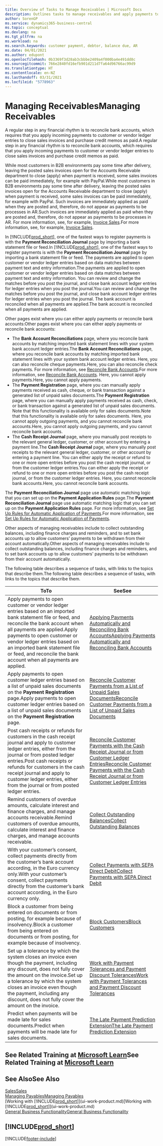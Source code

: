 ```yaml
---
title: Overview of Tasks to Manage Receivables | Microsoft Docs
description: Outlines tasks to manage receivables and apply payments to customer or vendor ledger entries.
author: SorenGP
ms.service: dynamics365-business-central
ms.topic: conceptual
ms.devlang: na
ms.tgt_pltfrm: na
ms.workload: na
ms.search.keywords: customer payment, debtor, balance due, AR
ms.date: 04/01/2021
ms.author: edupont
ms.openlocfilehash: 0b3369f3d28ab3cbbbe2409a4f000ba4e491dd8c
ms.sourcegitcommit: 766e2840fd16efb901d211d7fa64d96766ac99d9
ms.translationtype: HT
ms.contentlocale: en-NZ
ms.lasthandoff: 03/31/2021
ms.locfileid: "5778963"
---
```

# <a name="managing-receivables"></a><span data-ttu-id="09a04-103">Managing Receivables</span><span class="sxs-lookup"><span data-stu-id="09a04-103">Managing Receivables</span></span>

<span data-ttu-id="09a04-104">A regular step in any financial rhythm is to reconcile bank accounts, which requires that you apply incoming payments to customer or vendor ledger entries to close sales invoices and purchase credit memos as paid.</span><span class="sxs-lookup"><span data-stu-id="09a04-104">A regular step in any financial rhythm is to reconcile bank accounts, which requires that you apply incoming payments to customer or vendor ledger entries to close sales invoices and purchase credit memos as paid.</span></span>

<span data-ttu-id="09a04-105">While most customers in B2B environments pay some time after delivery, leaving the posted sales invoices open for the Accounts Receivable department to close (apply) when payment is received, some sales invoices can be paid immediately, for example with PayPal.</span><span class="sxs-lookup"><span data-stu-id="09a04-105">While most customers in B2B environments pay some time after delivery, leaving the posted sales invoices open for the Accounts Receivable department to close (apply) when payment is received, some sales invoices can be paid immediately, for example with PayPal.</span></span> <span data-ttu-id="09a04-106">Such invoices are immediately applied as paid when they are posted and, therefore, do not appear as payments to be processes in AR.</span><span class="sxs-lookup"><span data-stu-id="09a04-106">Such invoices are immediately applied as paid when they are posted and, therefore, do not appear as payments to be processes in AR.</span></span> <span data-ttu-id="09a04-107">For more information, see, for example, [Invoice Sales](sales-how-invoice-sales.md).</span><span class="sxs-lookup"><span data-stu-id="09a04-107">For more information, see, for example, [Invoice Sales](sales-how-invoice-sales.md).</span></span>  

<span data-ttu-id="09a04-108">In [!INCLUDE[prod_short](includes/prod_short.md)], one of the fastest ways to register payments is with the **Payment Reconciliation Journal** page by importing a bank statement file or feed.</span><span class="sxs-lookup"><span data-stu-id="09a04-108">In [!INCLUDE[prod_short](includes/prod_short.md)], one of the fastest ways to register payments is with the **Payment Reconciliation Journal** page by importing a bank statement file or feed.</span></span> <span data-ttu-id="09a04-109">The payments are applied to open customer or vendor ledger entries based on data matches between payment text and entry information.</span><span class="sxs-lookup"><span data-stu-id="09a04-109">The payments are applied to open customer or vendor ledger entries based on data matches between payment text and entry information.</span></span> <span data-ttu-id="09a04-110">You can review and change the matches before you post the journal, and close bank account ledger entries for ledger entries when you post the journal.</span><span class="sxs-lookup"><span data-stu-id="09a04-110">You can review and change the matches before you post the journal, and close bank account ledger entries for ledger entries when you post the journal.</span></span> <span data-ttu-id="09a04-111">The bank account is reconciled when all payments are applied.</span><span class="sxs-lookup"><span data-stu-id="09a04-111">The bank account is reconciled when all payments are applied.</span></span>

<span data-ttu-id="09a04-112">Other pages exist where you can either apply payments or reconcile bank accounts:</span><span class="sxs-lookup"><span data-stu-id="09a04-112">Other pages exist where you can either apply payments or reconcile bank accounts:</span></span>

* <span data-ttu-id="09a04-113">The **Bank Account Reconciliations** page, where you reconcile bank accounts by matching imported bank statement lines with your system bank account ledger entries.</span><span class="sxs-lookup"><span data-stu-id="09a04-113">The **Bank Account Reconciliations** page, where you reconcile bank accounts by matching imported bank statement lines with your system bank account ledger entries.</span></span> <span data-ttu-id="09a04-114">Here, you can also reconcile cheque payments.</span><span class="sxs-lookup"><span data-stu-id="09a04-114">Here, you can also reconcile check payments.</span></span> <span data-ttu-id="09a04-115">For more information, see [Reconcile Bank Accounts](bank-how-reconcile-bank-accounts-separately.md).</span><span class="sxs-lookup"><span data-stu-id="09a04-115">For more information, see [Reconcile Bank Accounts](bank-how-reconcile-bank-accounts-separately.md).</span></span> <span data-ttu-id="09a04-116">Here, you cannot apply payments.</span><span class="sxs-lookup"><span data-stu-id="09a04-116">Here, you cannot apply payments.</span></span>
* <span data-ttu-id="09a04-117">The **Payment Registration** page, where you can manually apply payments received as cash, cheque, or bank transaction against a generated list of unpaid sales documents.</span><span class="sxs-lookup"><span data-stu-id="09a04-117">The **Payment Registration** page, where you can manually apply payments received as cash, check, or bank transaction against a generated list of unpaid sales documents.</span></span> <span data-ttu-id="09a04-118">Note that this functionality is available only for sales documents.</span><span class="sxs-lookup"><span data-stu-id="09a04-118">Note that this functionality is available only for sales documents.</span></span> <span data-ttu-id="09a04-119">Here, you cannot apply outgoing payments, and you cannot reconcile bank accounts.</span><span class="sxs-lookup"><span data-stu-id="09a04-119">Here, you cannot apply outgoing payments, and you cannot reconcile bank accounts.</span></span>
* <span data-ttu-id="09a04-120">The **Cash Receipt Journal** page, where you manually post receipts to the relevant general ledger, customer, or other account by entering a payment line.</span><span class="sxs-lookup"><span data-stu-id="09a04-120">The **Cash Receipt Journal** page, where you manually post receipts to the relevant general ledger, customer, or other account by entering a payment line.</span></span> <span data-ttu-id="09a04-121">You can either apply the receipt or refund to one or more open entries before you post the cash receipt journal, or from the customer ledger entries.</span><span class="sxs-lookup"><span data-stu-id="09a04-121">You can either apply the receipt or refund to one or more open entries before you post the cash receipt journal, or from the customer ledger entries.</span></span> <span data-ttu-id="09a04-122">Here, you cannot reconcile bank accounts.</span><span class="sxs-lookup"><span data-stu-id="09a04-122">Here, you cannot reconcile bank accounts.</span></span>

<span data-ttu-id="09a04-123">The **Payment Reconciliation Journal** page use automatic matching logic that you can set up on the **Payment Application Rules** page.</span><span class="sxs-lookup"><span data-stu-id="09a04-123">The **Payment Reconciliation Journal** page use automatic matching logic that you can set up on the **Payment Application Rules** page.</span></span> <span data-ttu-id="09a04-124">For more information, see [Set Up Rules for Automatic Application of Payments](receivables-how-set-up-payment-application-rules.md).</span><span class="sxs-lookup"><span data-stu-id="09a04-124">For more information, see [Set Up Rules for Automatic Application of Payments](receivables-how-set-up-payment-application-rules.md).</span></span>  

<span data-ttu-id="09a04-125">Other aspects of managing receivables include to collect outstanding balances, including finance charges and reminders, and to set bank accounts up to allow customers' payments to be withdrawn from their account automatically.</span><span class="sxs-lookup"><span data-stu-id="09a04-125">Other aspects of managing receivables include to collect outstanding balances, including finance charges and reminders, and to set bank accounts up to allow customers' payments to be withdrawn from their account automatically.</span></span>

<span data-ttu-id="09a04-126">The following table describes a sequence of tasks, with links to the topics that describe them.</span><span class="sxs-lookup"><span data-stu-id="09a04-126">The following table describes a sequence of tasks, with links to the topics that describe them.</span></span>  

| <span data-ttu-id="09a04-127">To</span><span class="sxs-lookup"><span data-stu-id="09a04-127">To</span></span> | <span data-ttu-id="09a04-128">See</span><span class="sxs-lookup"><span data-stu-id="09a04-128">See</span></span> |
| --- | --- |
| <span data-ttu-id="09a04-129">Apply payments to open customer or vendor ledger entries based on an imported bank statement file or feed, and reconcile the bank account when all payments are applied.</span><span class="sxs-lookup"><span data-stu-id="09a04-129">Apply payments to open customer or vendor ledger entries based on an imported bank statement file or feed, and reconcile the bank account when all payments are applied.</span></span> |[<span data-ttu-id="09a04-130">Applying Payments Automatically and Reconciling Bank Accounts</span><span class="sxs-lookup"><span data-stu-id="09a04-130">Applying Payments Automatically and Reconciling Bank Accounts</span></span>](receivables-apply-payments-auto-reconcile-bank-accounts.md) |
| <span data-ttu-id="09a04-131">Apply payments to open customer ledger entries based on a list of unpaid sales documents on the **Payment Registration** page.</span><span class="sxs-lookup"><span data-stu-id="09a04-131">Apply payments to open customer ledger entries based on a list of unpaid sales documents on the **Payment Registration** page.</span></span> |[<span data-ttu-id="09a04-132">Reconcile Customer Payments from a List of Unpaid Sales Documents</span><span class="sxs-lookup"><span data-stu-id="09a04-132">Reconcile Customer Payments from a List of Unpaid Sales Documents</span></span>](receivables-how-reconcile-customer-payments-list-unpaid-sales-documents.md) |
| <span data-ttu-id="09a04-133">Post cash receipts or refunds for customers in the cash receipt journal and apply to customer ledger entries, either from the journal or from posted ledger entries.</span><span class="sxs-lookup"><span data-stu-id="09a04-133">Post cash receipts or refunds for customers in the cash receipt journal and apply to customer ledger entries, either from the journal or from posted ledger entries.</span></span> |[<span data-ttu-id="09a04-134">Reconcile Customer Payments with the Cash Receipt Journal or from Customer Ledger Entries</span><span class="sxs-lookup"><span data-stu-id="09a04-134">Reconcile Customer Payments with the Cash Receipt Journal or from Customer Ledger Entries</span></span>](receivables-how-apply-sales-transactions-manually.md) |
| <span data-ttu-id="09a04-135">Remind customers of overdue amounts, calculate interest and finance charges, and manage accounts receivable.</span><span class="sxs-lookup"><span data-stu-id="09a04-135">Remind customers of overdue amounts, calculate interest and finance charges, and manage accounts receivable.</span></span> |[<span data-ttu-id="09a04-136">Collect Outstanding Balances</span><span class="sxs-lookup"><span data-stu-id="09a04-136">Collect Outstanding Balances</span></span>](receivables-collect-outstanding-balances.md) |
|<span data-ttu-id="09a04-137">With your customer’s consent, collect payments directly from the customer’s bank account according, in the Euro currency only.</span><span class="sxs-lookup"><span data-stu-id="09a04-137">With your customer’s consent, collect payments directly from the customer’s bank account according, in the Euro currency only.</span></span>|[<span data-ttu-id="09a04-138">Collect Payments with SEPA Direct Debit</span><span class="sxs-lookup"><span data-stu-id="09a04-138">Collect Payments with SEPA Direct Debit</span></span>](finance-collect-payments-with-sepa-direct-debit.md)|
|<span data-ttu-id="09a04-139">Block a customer from being entered on documents or from posting, for example because of insolvency.</span><span class="sxs-lookup"><span data-stu-id="09a04-139">Block a customer from being entered on documents or from posting, for example because of insolvency.</span></span>|[<span data-ttu-id="09a04-140">Block Customers</span><span class="sxs-lookup"><span data-stu-id="09a04-140">Block Customers</span></span>](receivables-how-block-customers.md)|
|<span data-ttu-id="09a04-141">Set up a tolerance by which the system closes an invoice even though the payment, including any discount, does not fully cover the amount on the invoice.</span><span class="sxs-lookup"><span data-stu-id="09a04-141">Set up a tolerance by which the system closes an invoice even though the payment, including any discount, does not fully cover the amount on the invoice.</span></span>|[<span data-ttu-id="09a04-142">Work with Payment Tolerances and Payment Discount Tolerances</span><span class="sxs-lookup"><span data-stu-id="09a04-142">Work with Payment Tolerances and Payment Discount Tolerances</span></span>](finance-payment-tolerance-and-payment-discount-tolerance.md)|
| <span data-ttu-id="09a04-143">Predict when payments will be made late for sales documents.</span><span class="sxs-lookup"><span data-stu-id="09a04-143">Predict when payments will be made late for sales documents.</span></span> | [<span data-ttu-id="09a04-144">The Late Payment Prediction Extension</span><span class="sxs-lookup"><span data-stu-id="09a04-144">The Late Payment Prediction Extension</span></span>](ui-extensions-late-payment-prediction.md) |

## <a name="see-related-training-at-microsoft-learn"></a><span data-ttu-id="09a04-145">See Related Training at [Microsoft Learn](/learn/paths/process-customer-vendor-payments-dynamics-365-business-central/)</span><span class="sxs-lookup"><span data-stu-id="09a04-145">See Related Training at [Microsoft Learn](/learn/paths/process-customer-vendor-payments-dynamics-365-business-central/)</span></span>

## <a name="see-also"></a><span data-ttu-id="09a04-146">See Also</span><span class="sxs-lookup"><span data-stu-id="09a04-146">See Also</span></span>
[<span data-ttu-id="09a04-147">Sales</span><span class="sxs-lookup"><span data-stu-id="09a04-147">Sales</span></span>](sales-manage-sales.md)  
[<span data-ttu-id="09a04-148">Managing Payables</span><span class="sxs-lookup"><span data-stu-id="09a04-148">Managing Payables</span></span>](payables-manage-payables.md)  
<span data-ttu-id="09a04-149">[Working with [!INCLUDE[prod_short](includes/prod_short.md)]](ui-work-product.md)</span><span class="sxs-lookup"><span data-stu-id="09a04-149">[Working with [!INCLUDE[prod_short](includes/prod_short.md)]](ui-work-product.md)</span></span>  
[<span data-ttu-id="09a04-150">General Business Functionality</span><span class="sxs-lookup"><span data-stu-id="09a04-150">General Business Functionality</span></span>](ui-across-business-areas.md)

## [!INCLUDE[prod_short](includes/free_trial_md.md)]  


[!INCLUDE[footer-include](includes/footer-banner.md)]